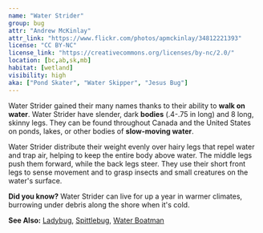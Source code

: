 ```yaml
---
name: "Water Strider"
group: bug
attr: "Andrew McKinlay"
attr_link: "https://www.flickr.com/photos/apmckinlay/34812221393"
license: "CC BY-NC"
license_link: "https://creativecommons.org/licenses/by-nc/2.0/"
location: [bc,ab,sk,mb]
habitat: [wetland]
visibility: high
aka: ["Pond Skater", "Water Skipper", "Jesus Bug"]
---
```

Water Strider gained their many names thanks to their ability to **walk on water**. Water Strider have slender, dark **bodies** (.4-.75 in long) and 8 long, skinny legs. They can be found throughout Canada and the United States on ponds, lakes, or other bodies of **slow-moving water**.

Water Strider distribute their weight evenly over hairy legs that repel water and trap air, helping to keep the entire body above water. The middle legs push them forward, while the back legs steer. They use their short front legs to sense movement and to grasp insects and small creatures on the water's surface.

**Did you know?** Water Strider can live for up a year in warmer climates, burrowing under debris along the shore when it's cold.

<!-- generated, do not edit -->
**See Also:**
[Ladybug](/insects/ladybug/),
[Spittlebug](/insects/spitbug/),
[Water Boatman](/insects/watboat/)
